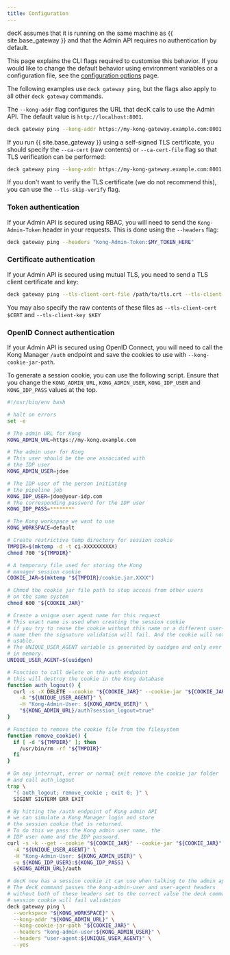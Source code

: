 ```yaml
---
title: Configuration
---
```


decK assumes that it is running on the same machine as {{ site.base_gateway }} and that the Admin API requires no authentication by default.

This page explains the CLI flags required to customise this behavior. If you would like to change the default behavior using environment variables or a configuration file, see the [configuration options](/deck/configuration/) page.

The following examples use `deck gateway ping`, but the flags also apply to all other `deck gateway` commands.

The `--kong-addr` flag configures the URL that decK calls to use the Admin API. The default value is `http://localhost:8001`.

```bash
deck gateway ping --kong-addr https://my-kong-gateway.example.com:8001
```

If you run {{ site.base_gateway }} using a self-signed TLS certificate, you should specify the `--ca-cert` (raw contents) or `--ca-cert-file` flag so that TLS verification can be performed:

```bash
deck gateway ping --kong-addr https://my-kong-gateway.example.com:8001 --ca-cert-file /path/to/ca.crt
```

If you don't want to verify the TLS certificate (we do not recommend this), you can use the `--tls-skip-verify` flag.

### Token authentication

If your Admin API is secured using RBAC, you will need to send the `Kong-Admin-Token` header in your requests. This is done using the `--headers` flag:

```bash
deck gateway ping --headers "Kong-Admin-Token:$MY_TOKEN_HERE"
```

### Certificate authentication

If your Admin API is secured using mutual TLS, you need to send a TLS client certificate and key:

```bash
deck gateway ping --tls-client-cert-file /path/to/tls.crt --tls-client-cert-key /path/to/tls.key
```

You may also specify the raw contents of these files as `--tls-client-cert $CERT` and `--tls-client-key $KEY`

### OpenID Connect authentication

If your Admin API is secured using OpenID Connect, you will need to call the Kong Manager `/auth` endpoint and save the cookies to use with `--kong-cookie-jar-path`.

To generate a session cookie, you can use the following script. Ensure that you change the `KONG_ADMIN_URL`, `KONG_ADMIN_USER`, `KONG_IDP_USER` and `KONG_IDP_PASS` values at the top.

```bash
#!/usr/bin/env bash

# halt on errors
set -e

# The admin URL for Kong
KONG_ADMIN_URL=https://my-kong.example.com

# The admin user for Kong
# This user should be the one associated with
# the IDP user
KONG_ADMIN_USER=jdoe

# The IDP user of the person initiating
# the pipeline job
KONG_IDP_USER=jdoe@your-idp.com
# The corresponding password for the IDP user
KONG_IDP_PASS=********

# The Kong workspace we want to use
KONG_WORKSPACE=default

# Create restrictive temp directory for session cookie
TMPDIR=$(mktemp -d -t ci-XXXXXXXXXX)
chmod 700 "${TMPDIR}"

# A temporary file used for storing the Kong
# manager session cookie
COOKIE_JAR=$(mktemp "${TMPDIR}/cookie.jar.XXXX")

# Chmod the cookie jar file path to stop access from other users
# on the same system
chmod 600 "${COOKIE_JAR}"

# Create a unique user agent name for this request
# This exact name is used when creating the session cookie
# if you try to reuse the cookie without this name or a different user-agent
# name then the signature validation will fail. And the cookie will not be
# usable.
# The UNIQUE_USER_AGENT variable is generated by uuidgen and only ever stored
# in memory.
UNIQUE_USER_AGENT=$(uuidgen)

# Function to call delete on the auth endpoint
# this will destroy the cookie in the Kong database
function auth_logout() {
  curl -s -X DELETE --cookie "${COOKIE_JAR}" --cookie-jar "${COOKIE_JAR}" \
	-A "${UNIQUE_USER_AGENT}" \
	-H "Kong-Admin-User: ${KONG_ADMIN_USER}" \
	"${KONG_ADMIN_URL}/auth?session_logout=true"
}

# Function to remove the cookie file from the filesystem
function remove_cookie() {
  if [ -d "${TMPDIR}" ]; then
	/usr/bin/rm -rf "${TMPDIR}"
  fi
}

# On any interrupt, error or normal exit remove the cookie jar folder
# and call auth_logout
trap \
  "{ auth_logout; remove_cookie ; exit 0; }" \
  SIGINT SIGTERM ERR EXIT

# By hitting the /auth endpoint of Kong admin API
# we can simulate a Kong Manager login and store
# the session cookie that is returned.
# To do this we pass the Kong admin user name, the
# IDP user name and the IDP password.
curl -s -k --get --cookie "${COOKIE_JAR}" --cookie-jar "${COOKIE_JAR}" \
  -A "${UNIQUE_USER_AGENT}" \
  -H "Kong-Admin-User: ${KONG_ADMIN_USER}" \
  -u ${KONG_IDP_USER}:${KONG_IDP_PASS} \
  ${KONG_ADMIN_URL}/auth

# decK now has a session cookie it can use when talking to the admin api.
# The decK command passes the kong-admin-user and user-agent headers
# without both of these headers set to the correct value the deck commands
# session cookie will fail validation
deck gateway ping \
  --workspace "${KONG_WORKSPACE}" \
  --kong-addr "${KONG_ADMIN_URL}" \
  --kong-cookie-jar-path "${COOKIE_JAR}" \
  --headers "kong-admin-user:${KONG_ADMIN_USER}" \
  --headers "user-agent:${UNIQUE_USER_AGENT}" \
  --yes
```